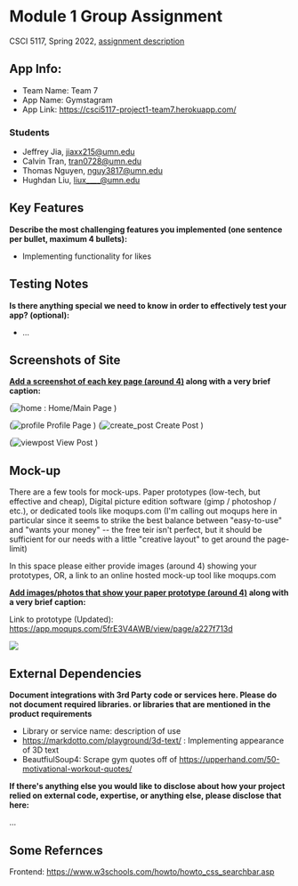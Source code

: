 # Module 1 Group Assignment

CSCI 5117, Spring 2022, [assignment description](https://canvas.umn.edu/courses/291031/pages/project-1)

## App Info:

* Team Name: Team 7
* App Name: Gymstagram
* App Link: https://csci5117-project1-team7.herokuapp.com/

### Students

* Jeffrey Jia, jiaxx215@umn.edu
* Calvin Tran, tran0728@umn.edu
* Thomas Nguyen, nguy3817@umn.edu
* Hughdan Liu, liux____@umn.edu


## Key Features

**Describe the most challenging features you implemented
(one sentence per bullet, maximum 4 bullets):**

* Implementing functionality for likes

## Testing Notes

**Is there anything special we need to know in order to effectively test your app? (optional):**

* ...


## Screenshots of Site

**[Add a screenshot of each key page (around 4)](https://stackoverflow.com/questions/10189356/how-to-add-screenshot-to-readmes-in-github-repository)
along with a very brief caption:**

(![home](https://user-images.githubusercontent.com/72582693/159814898-a87fb9b3-831a-4765-a95b-48dad0e02bd0.JPG) : Home/Main Page
)

(![profile](https://user-images.githubusercontent.com/72582693/159815020-cea7ae5a-6520-48d3-989c-9be70825e9fc.JPG) Profile Page
)
(![create_post](https://user-images.githubusercontent.com/72582693/159815158-038c426c-c261-4ef2-8d04-0f646f3484b5.JPG) Create Post
)

(![viewpost](https://user-images.githubusercontent.com/72582693/159821419-9d260c16-fe9b-497a-8ea5-b0b6a7570df2.JPG) View Post
)


## Mock-up 

There are a few tools for mock-ups. Paper prototypes (low-tech, but effective and cheap), Digital picture edition software (gimp / photoshop / etc.), or dedicated tools like moqups.com (I'm calling out moqups here in particular since it seems to strike the best balance between "easy-to-use" and "wants your money" -- the free teir isn't perfect, but it should be sufficient for our needs with a little "creative layout" to get around the page-limit)

In this space please either provide images (around 4) showing your prototypes, OR, a link to an online hosted mock-up tool like moqups.com

**[Add images/photos that show your paper prototype (around 4)](https://stackoverflow.com/questions/10189356/how-to-add-screenshot-to-readmes-in-github-repository) along with a very brief caption:**

Link to prototype (Updated): https://app.moqups.com/5frE3V4AWB/view/page/a227f713d

![](https://media.giphy.com/media/26ufnwz3wDUli7GU0/giphy.gif)


## External Dependencies

**Document integrations with 3rd Party code or services here.
Please do not document required libraries. or libraries that are mentioned in the product requirements**

* Library or service name: description of use
* https://markdotto.com/playground/3d-text/ : Implementing appearance of 3D text
* BeautfiulSoup4: Scrape gym quotes off of https://upperhand.com/50-motivational-workout-quotes/

**If there's anything else you would like to disclose about how your project
relied on external code, expertise, or anything else, please disclose that
here:**

...

## Some Refernces
Frontend:
https://www.w3schools.com/howto/howto_css_searchbar.asp
